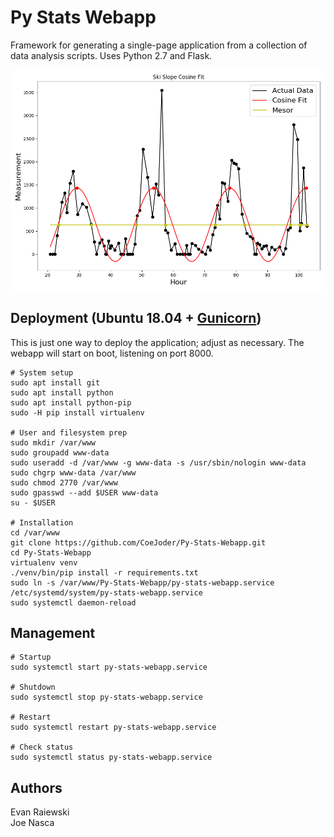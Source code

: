 # Py Stats Webapp
Framework for generating a single-page application from a collection of data analysis scripts.  Uses Python 2.7 and Flask.

![Sample image](/sample_output.png "Sample output")

## Deployment (Ubuntu 18.04 + [Gunicorn](https://gunicorn.org/))
This is just one way to deploy the application; adjust as necessary.  The webapp will start on boot, listening on port 8000.
```shell
# System setup
sudo apt install git
sudo apt install python
sudo apt install python-pip
sudo -H pip install virtualenv

# User and filesystem prep
sudo mkdir /var/www
sudo groupadd www-data
sudo useradd -d /var/www -g www-data -s /usr/sbin/nologin www-data
sudo chgrp www-data /var/www
sudo chmod 2770 /var/www
sudo gpasswd --add $USER www-data
su - $USER

# Installation
cd /var/www
git clone https://github.com/CoeJoder/Py-Stats-Webapp.git
cd Py-Stats-Webapp
virtualenv venv
./venv/bin/pip install -r requirements.txt
sudo ln -s /var/www/Py-Stats-Webapp/py-stats-webapp.service /etc/systemd/system/py-stats-webapp.service
sudo systemctl daemon-reload
```
## Management 
```shell
# Startup
sudo systemctl start py-stats-webapp.service

# Shutdown
sudo systemctl stop py-stats-webapp.service

# Restart
sudo systemctl restart py-stats-webapp.service

# Check status
sudo systemctl status py-stats-webapp.service
```

## Authors
Evan Raiewski  
Joe Nasca
